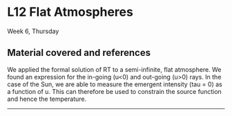 # L12 Flat Atmospheres

Week 6, Thursday


## Material covered and references

We applied the formal solution of RT to a semi-infinite, flat atmosphere. We found an expression for the in-going (u<0) and out-going (u>0) rays. 
In the case of the Sun, we are able to measure the emergent intensity (tau = 0) as a function of u. This can therefore be used to constrain the source function and hence the temperature. 
 



---
